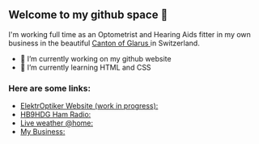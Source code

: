 ## Welcome to my github space 👋

I'm working full time as an Optometrist and Hearing Aids fitter in my own business in the beautiful [Canton of Glarus ](https://www.gl.ch) in Switzerland.

- 🔭 I’m currently working on my github website
- 🌱 I’m currently learning HTML and CSS

### Here are some links:
- [ElektrOptiker Website (work in progress):](https://elektroptiker.github.io/index.html)
- [HB9HDG Ham Radio:](http://hb9hdg.ch)
- [Live weather @home:](https://www.wunderground.com/dashboard/pws/INETST1)
- [My Business:](https://gallati.com/)

<!--
**elektroptiker/elektroptiker** is a ✨ _special_ ✨ repository because its `README.md` (this file) appears on your GitHub profile.

Here are some ideas to get you started:

- 🔭 I’m currently working on ...
- 🌱 I’m currently learning ...
- 👯 I’m looking to collaborate on ...
- 🤔 I’m looking for help with ...
- 💬 Ask me about ...
- 📫 How to reach me: ...
- 😄 Pronouns: ...
- ⚡ Fun fact: ...
-->
